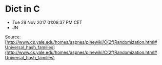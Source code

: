 # Dict in C

- Tue 28 Nov 2017 01:09:37 PM CET
- JN

Source: [http://www.cs.yale.edu/homes/aspnes/pinewiki/C(2f)Randomization.html#Universal_hash_families](http://www.cs.yale.edu/homes/aspnes/pinewiki/C(2f)Randomization.html#Universal_hash_families)


